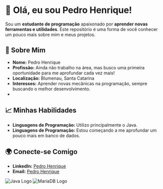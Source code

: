 # 👋 Olá, eu sou Pedro Henrique!

Sou um **estudante de programação** apaixonado por **aprender novas ferramentas e utilidades**. Este repositório é uma forma de você conhecer um pouco mais sobre mim e meus projetos.

## 🌟 Sobre Mim

- **Nome:** Pedro Henrique
- **Profissão:** Ainda não trabalho na área, mas busco uma primeira oportunidade para me aprofundar cada vez mais!
- **Localização:** Blumenau, Santa Catarina
- **Interesses:** Aprender novas mecânicas na programação, sempre buscando o melhor desenvolvimento.
- 
## 📈 Minhas Habilidades

- **Linguagens de Programação:** Utilizo principalmente o Java.
- **Linguagens de Programação:** Estou começando a me aprofundar um pouco mais em banco de dados.

## 🌍 Conecte-se Comigo

- **LinkedIn:** [Pedro Henrique](din.com/in/pedro-borba-627493229/edit/forms/intro/new/?profileFormEntryPoint=PROFILE_SECTION)
- **Email:** [Pedro Henrique](pedrohenriqueborba1@gmail.com)

![Java Logo](https://www.vectorlogo.zone/logos/java/java-icon.svg)
![MariaDB Logo](https://www.vectorlogo.zone/logos/mariadb/mariadb-icon.svg)


